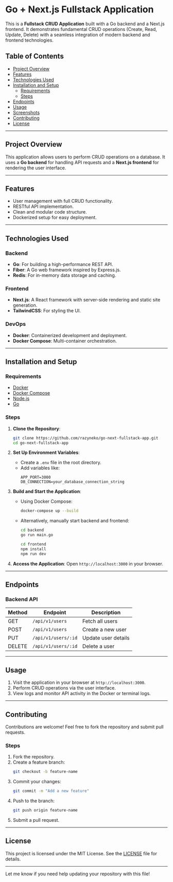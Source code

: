 
# Go + Next.js Fullstack Application

This is a **Fullstack CRUD Application** built with a Go backend and a Next.js frontend. It demonstrates fundamental CRUD operations (Create, Read, Update, Delete) with a seamless integration of modern backend and frontend technologies.

## Table of Contents

- [Project Overview](#project-overview)
- [Features](#features)
- [Technologies Used](#technologies-used)
- [Installation and Setup](#installation-and-setup)
  - [Requirements](#requirements)
  - [Steps](#steps)
- [Endpoints](#endpoints)
- [Usage](#usage)
- [Screenshots](#screenshots)
- [Contributing](#contributing)
- [License](#license)

---

## Project Overview

This application allows users to perform CRUD operations on a database. It uses a **Go backend** for handling API requests and a **Next.js frontend** for rendering the user interface.

---

## Features

- User management with full CRUD functionality.
- RESTful API implementation.
- Clean and modular code structure.
- Dockerized setup for easy deployment.

---

## Technologies Used

### Backend
- **Go**: For building a high-performance REST API.
- **Fiber**: A Go web framework inspired by Express.js.
- **Redis**: For in-memory data storage and caching.

### Frontend
- **Next.js**: A React framework with server-side rendering and static site generation.
- **TailwindCSS**: For styling the UI.

### DevOps
- **Docker**: Containerized development and deployment.
- **Docker Compose**: Multi-container orchestration.

---

## Installation and Setup

### Requirements
- [Docker](https://www.docker.com/)
- [Docker Compose](https://docs.docker.com/compose/)
- [Node.js](https://nodejs.org/)
- [Go](https://golang.org/)

### Steps

1. **Clone the Repository**:
   ```bash
   git clone https://github.com/razyneko/go-next-fullstack-app.git
   cd go-next-fullstack-app
   ```

2. **Set Up Environment Variables**:
   - Create a `.env` file in the root directory.
   - Add variables like:
     ```env
     APP_PORT=3000
     DB_CONNECTION=your_database_connection_string
     ```

3. **Build and Start the Application**:
   - Using Docker Compose:
     ```bash
     docker-compose up --build
     ```
   - Alternatively, manually start backend and frontend:
     ```bash
     cd backend
     go run main.go

     cd frontend
     npm install
     npm run dev
     ```

4. **Access the Application**:
   Open `http://localhost:3000` in your browser.

---

## Endpoints

### Backend API

| Method | Endpoint       | Description              |
|--------|----------------|--------------------------|
| GET    | `/api/v1/users` | Fetch all users         |
| POST   | `/api/v1/users` | Create a new user       |
| PUT    | `/api/v1/users/:id` | Update user details |
| DELETE | `/api/v1/users/:id` | Delete a user       |

---

## Usage

1. Visit the application in your browser at `http://localhost:3000`.
2. Perform CRUD operations via the user interface.
3. View logs and monitor API activity in the Docker or terminal logs.

---

## Contributing

Contributions are welcome! Feel free to fork the repository and submit pull requests.

### Steps
1. Fork the repository.
2. Create a feature branch:
   ```bash
   git checkout -b feature-name
   ```
3. Commit your changes:
   ```bash
   git commit -m "Add a new feature"
   ```
4. Push to the branch:
   ```bash
   git push origin feature-name
   ```
5. Submit a pull request.

---

## License

This project is licensed under the MIT License. See the [LICENSE](LICENSE) file for details.

--- 

Let me know if you need help updating your repository with this file!
